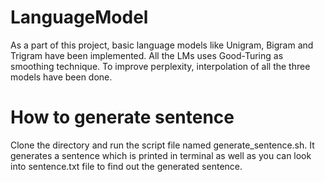 # LanguageModel

As a part of this project, basic language models like Unigram, Bigram and Trigram have been implemented. All the LMs uses Good-Turing as smoothing technique. To improve perplexity, interpolation of all the three models have been done.

# How to generate sentence

Clone the directory and run the script file named generate_sentence.sh. It generates a sentence which is printed in terminal as well as you can look into sentence.txt file to find out the generated sentence.
